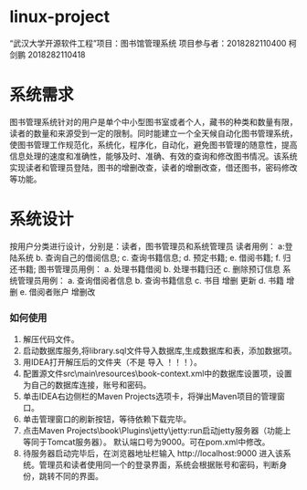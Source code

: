 # linux-project
“武汉大学开源软件工程”项目：图书馆管理系统
项目参与者：2018282110400 柯剑鹏 2018282110418
# 系统需求
图书管理系统针对的用户是单个中小型图书室或者个人，藏书的种类和数量有限，读者的数量和来源受到一定的限制。同时能建立一个全天候自动化图书管理系统，使图书管理工作规范化，系统化，程序化，自动化，避免图书管理的随意性，提高信息处理的速度和准确性，能够及时、准确、有效的查询和修改图书情况。该系统实现读者和管理员登陆，图书的增删改查，读者的增删改查，借还图书，密码修改等功能。
# 系统设计
按用户分类进行设计，分别是：读者，图书管理员和系统管理员
读者用例：
a:登陆系统
b. 查询自己的借阅信息;
c. 查询书籍信息;
d. 预定书籍;
e. 借阅书籍;
f. 归还书籍;
图书管理员用例：
a. 处理书籍借阅
b. 处理书籍归还
c. 删除预订信息
系统管理员用例：
a. 查询借阅者信息
b. 查询书籍信息
c. 书目 增删 更新
d. 书籍 增删
e. 借阅者账户 增删改
### 如何使用
1. 解压代码文件。
2. 启动数据库服务,将library.sql文件导入数据库,生成数据库和表，添加数据项。
3. 用IDEA打开解压后的文件夹（不是 导入 ！！！）。
4. 配置源文件src\main\resources\book-context.xml中的数据库设置项，设置为自己的数据库连接，账号和密码。
5. 单击IDEA右边侧栏的Maven Projects选项卡，将弹出Maven项目的管理窗口。
7. 单击管理窗口的刷新按钮，等待依赖下载完毕。
8. 点击Maven Projects\book\Plugins\jetty\jetty:run启动jetty服务器（功能上等同于Tomcat服务器）。 默认端口号为9000。可在pom.xml中修改。
9. 待服务器启动完毕后，在浏览器地址栏输入 http://localhost:9000 进入该系统。管理员和读者使用同一个的登录界面，系统会根据账号和密码，判断身份，跳转不同的界面。
